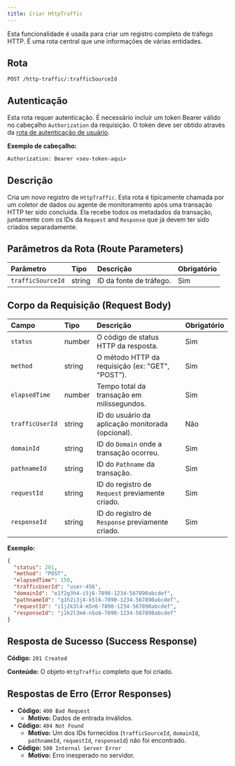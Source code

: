 ```yaml
---
title: Criar HttpTraffic
---
```


Esta funcionalidade é usada para criar um registro completo de tráfego HTTP. É uma rota central que une informações de várias entidades.

## Rota

`POST /http-traffic/:trafficSourceId`

## Autenticação

Esta rota requer autenticação. É necessário incluir um token Bearer válido no cabeçalho `Authorization` da requisição. O token deve ser obtido através da [rota de autenticação de usuário](/user/authuser/).

**Exemplo de cabeçalho:**

```
Authorization: Bearer <seu-token-aqui>
```

## Descrição

Cria um novo registro de `HttpTraffic`. Esta rota é tipicamente chamada por um coletor de dados ou agente de monitoramento após uma transação HTTP ter sido concluída. Ela recebe todos os metadados da transação, juntamente com os IDs da `Request` and `Response` que já devem ter sido criados separadamente.

## Parâmetros da Rota (Route Parameters)

| Parâmetro         | Tipo   | Descrição               | Obrigatório |
| :---------------- | :----- | :---------------------- | :---------- |
| `trafficSourceId` | string | ID da fonte de tráfego. | Sim         |

## Corpo da Requisição (Request Body)

| Campo           | Tipo   | Descrição                                         | Obrigatório |
| :-------------- | :----- | :------------------------------------------------ | :---------- |
| `status`        | number | O código de status HTTP da resposta.              | Sim         |
| `method`        | string | O método HTTP da requisição (ex: "GET", "POST").  | Sim         |
| `elapsedTime`   | number | Tempo total da transação em milissegundos.        | Sim         |
| `trafficUserId` | string | ID do usuário da aplicação monitorada (opcional). | Não         |
| `domainId`      | string | ID do `Domain` onde a transação ocorreu.          | Sim         |
| `pathnameId`    | string | ID do `Pathname` da transação.                    | Sim         |
| `requestId`     | string | ID do registro de `Request` previamente criado.   | Sim         |
| `responseId`    | string | ID do registro de `Response` previamente criado.  | Sim         |

**Exemplo:**

```json
{
  "status": 201,
  "method": "POST",
  "elapsedTime": 150,
  "trafficUserId": "user-456",
  "domainId": "e1f2g3h4-i5j6-7890-1234-567890abcdef",
  "pathnameId": "g1h2i3j4-k5l6-7890-1234-567890abcdef",
  "requestId": "i1j2k3l4-m5n6-7890-1234-567890abcdef",
  "responseId": "j1k2l3m4-n5o6-7890-1234-567890abcdef"
}
```

## Resposta de Sucesso (Success Response)

**Código:** `201 Created`

**Conteúdo:** O objeto `HttpTraffic` completo que foi criado.

## Respostas de Erro (Error Responses)

- **Código:** `400 Bad Request`
  - **Motivo:** Dados de entrada inválidos.
- **Código:** `404 Not Found`
  - **Motivo:** Um dos IDs fornecidos (`trafficSourceId`, `domainId`, `pathnameId`, `requestId`, `responseId`) não foi encontrado.
- **Código:** `500 Internal Server Error`
  - **Motivo:** Erro inesperado no servidor.
